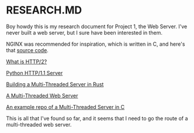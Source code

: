 # RESEARCH.MD

Boy howdy this is my research document for Project 1, the Web Server. I've never built a web server, but I sure have been interested in them.

NGINX was recommended for inspiration, which is written in C, and here's that [source code](https://github.com/nginx/nginx).

[What is HTTP/2?](https://kinsta.com/learn/what-is-http2/)

[Python HTTP/1.1 Server](https://bhch.github.io/posts/2017/11/writing-an-http-server-from-scratch/)

[Building a Multi-Threaded Server in Rust](https://doc.rust-lang.org/book/ch20-00-final-project-a-web-server.html)

[A Multi-Threaded Web Server](https://www.cs.carleton.edu/faculty/dmusican/cs348/webserver.html)

[An example repo of a Multi-Threaded Server in C](https://github.com/ozgurhepsag/Multi-threaded-HTTP-Server)

This is all that I've found so far, and it seems that I need to go the route of a multi-threaded web server. 
